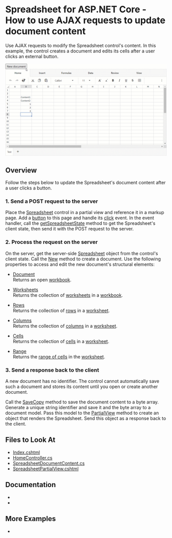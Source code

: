# Spreadsheet for ASP.NET Core - How to use AJAX requests to update document content

Use AJAX requests to modify the Spreadsheet control's content. In this example, the control creates a document and edits its cells after a user clicks an external button. 

![ASP.NET Core Spreadsheet update the control's content](/images/update-spreadsheet-document.gif)

## Overview

Follow the steps below to update the Spreadsheet's document content after a user clicks a button.

### 1. Send a POST request to the server

Place the [Spreadsheet](https://docs.devexpress.com/AspNetCore/400375/spreadsheet) control in a partial view and reference it in a markup page. Add a [button](https://developer.mozilla.org/en-US/docs/Web/HTML/Element/input/button) to this page and handle its [click](https://developer.mozilla.org/en-US/docs/Web/API/Element/click_event) event. In the event handler, call the [getSpreadsheetState](https://docs.devexpress.com/AspNetCore/js-DevExpress.AspNetCore.Spreadsheet.Spreadsheet?p=netframework#js_devexpress_aspnetcore_spreadsheet_spreadsheet_getspreadsheetstate) method to get the Spreadsheet's client state, then send it with the POST request to the server.

### 2. Process the request on the server

On the server, get the server-side [Spreadsheet](https://docs.devexpress.com/AspNet/DevExpress.Web.ASPxSpreadsheet.ASPxSpreadsheet?p=netframework) object from the control's client state. Call the [New](https://docs.devexpress.com/AspNet/DevExpress.Web.ASPxSpreadsheet.ASPxSpreadsheet.New?p=netframework) method to create a document. Use the following properties to access and edit the new document's structural elements:

* [Document](https://docs.devexpress.com/AspNet/DevExpress.Web.ASPxSpreadsheet.ASPxSpreadsheet.Document)  
Returns an open [workbook](https://docs.devexpress.com/OfficeFileAPI/14921/spreadsheet-document-api/spreadsheet-document/workbook).

* [Worksheets](https://docs.devexpress.com/OfficeFileAPI/DevExpress.Spreadsheet.IWorkbook.Worksheets)  
Returns the collection of [worksheets](https://docs.devexpress.com/OfficeFileAPI/DevExpress.Spreadsheet.Worksheet) in a [workbook](https://docs.devexpress.com/OfficeFileAPI/14921/spreadsheet-document-api/spreadsheet-document/workbook).

* [Rows](https://docs.devexpress.com/OfficeFileAPI/DevExpress.Spreadsheet.Worksheet.Rows)  
Returns the collection of [rows](https://docs.devexpress.com/OfficeFileAPI/DevExpress.Spreadsheet.Row) in a [worksheet](https://docs.devexpress.com/OfficeFileAPI/DevExpress.Spreadsheet.Worksheet).

* [Columns](https://docs.devexpress.com/OfficeFileAPI/DevExpress.Spreadsheet.Worksheet.Columns)  
Returns the collection of [columns](https://docs.devexpress.com/OfficeFileAPI/DevExpress.Spreadsheet.Column) in a [worksheet](https://docs.devexpress.com/OfficeFileAPI/DevExpress.Spreadsheet.Worksheet).

* [Cells](https://docs.devexpress.com/OfficeFileAPI/DevExpress.Spreadsheet.Worksheet.Cells)  
Returns the collection of [cells](https://docs.devexpress.com/OfficeFileAPI/DevExpress.Spreadsheet.Cell) in a [worksheet](https://docs.devexpress.com/OfficeFileAPI/DevExpress.Spreadsheet.Worksheet).

* [Range](https://docs.devexpress.com/OfficeFileAPI/DevExpress.Spreadsheet.Worksheet.Range)  
Returns the [range of cells](https://docs.devexpress.com/OfficeFileAPI/DevExpress.Spreadsheet.CellRange) in the [worksheet](https://docs.devexpress.com/OfficeFileAPI/DevExpress.Spreadsheet.Worksheet).

### 3. Send a response back to the client

A new document has no identifier. The control cannot automatically save such a document and stores its content until you open or create another document.

Call the [SaveCopy](https://docs.devexpress.com/AspNet/DevExpress.Web.Office.SpreadsheetDocumentInfo.SaveCopy?p=netframework) method to save the document content to a byte array. Generate a unique string identifier and save it and the byte array to a document model. Pass this model to the [PartialView](https://docs.microsoft.com/en-us/dotnet/api/system.web.mvc.controller.partialview?view=aspnet-mvc-5.2) method to create an object that renders the Spreadsheet. Send this object as a response back to the client.

## Files to Look At

- [Index.cshtml](./CS/UpdateDocumentUsingAJAX/Views/Home/Index.cshtml)
- [HomeController.cs](./CS/UpdateDocumentUsingAJAX/Controllers/HomeController.cs)
- [SpreadsheetDocumentContent.cs](./CS/UpdateDocumentUsingAJAX/Models/SpreadsheetDocumentContent.cs)
- [SpreadsheetPartialView.cshtml](./CS/UpdateDocumentUsingAJAX/Views/Home/SpreadsheetPartialView.cshtml)

## Documentation

- []()
- []()

## More Examples

- []()
